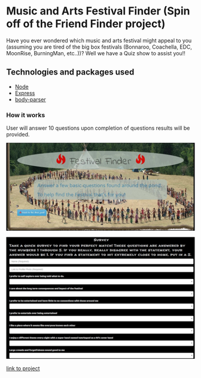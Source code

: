 # Music and Arts Festival Finder (Spin off of the Friend Finder project)

Have you ever wondered which music and arts festival might appeal to you (assuming you are tired of the big box festivals (Bonnaroo, Coachella, EDC, MoonRise, BurningMan, etc..))? Well we have a Quiz show to assist you!!

## Technologies and packages used

* [Node](https://nodejs.org/en/about/)
* [Express](https://github.com/expressjs/express)
* [body-parser](https://github.com/expressjs/body-parser)

### How it works
User will answer 10 questions upon completion of questions results will be provided.

![homePage](https://github.com/welljer/theresASnakeInMyBootsyCollins/blob/master/app/data/media/home.JPG)

![surveyPage](https://github.com/welljer/theresASnakeInMyBootsyCollins/blob/master/app/data/media/survey.JPG)

[link to project](https://safe-wave-41722.herokuapp.com/)
